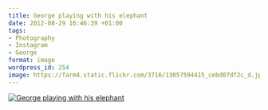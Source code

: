 ```yaml
---
title: George playing with his elephant
date: 2012-08-29 16:46:39 +01:00
tags:
- Photography
- Instagram
- George
format: image
wordpress_id: 254
image: https://farm4.static.flickr.com/3716/13057594415_cebd07df2c_d.jpg
---
```


[![ George playing with his elephant][thm]][img]

[thm]: //farm4.static.flickr.com/3716/13057594415_cebd07df2c_d.jpg
[img]: //www.flickr.com/photos/richard-perry/13057594415/
